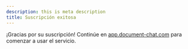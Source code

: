 ```yaml
---
description: this is meta description
title: Suscripción exitosa
---
```


¡Gracias por su suscripción! Continúe en [app.document-chat.com](https://app.document-chat.com) para comenzar a usar el servicio.
